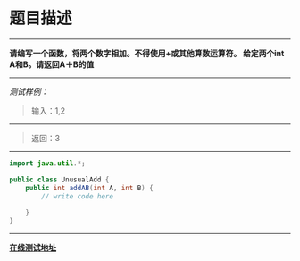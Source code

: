# 题目描述
***
**请编写一个函数，将两个数字相加。不得使用+或其他算数运算符。
给定两个int A和B。请返回A＋B的值**
***
*测试样例：*

>输入：1,2
***
>返回：3
***

```java
import java.util.*;

public class UnusualAdd {
    public int addAB(int A, int B) {
        // write code here
        
    }
}
```
***
**[在线测试地址](http://www.nowcoder.com/practice/e7e0d226f1e84ba7ab8b28efc6e1aebc?tpId=8&tqId=11065&rp=1&ru=/ta/cracking-the-coding-interview&qru=/ta/cracking-the-coding-interview/question-ranking)**
